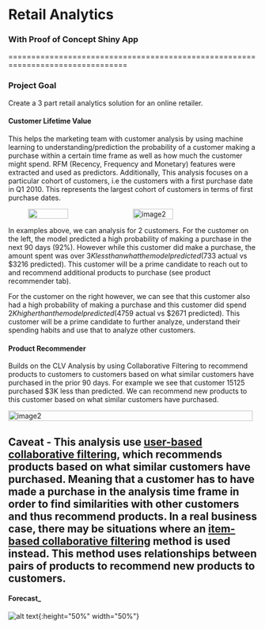 # __Retail Analytics__

### __With Proof of Concept Shiny App__

================================================================================

### __Project Goal__
Create a 3 part retail analytics solution for an online retailer. 

#### __Customer Lifetime Value__ 
This helps the marketing team with customer analysis by using machine learning to 
understanding/prediction the probability of a customer making a purchase
within a certain time frame as well as how much the customer might spend. RFM 
(Recency, Frequency and Monetary) features were extracted and used as predictors.
Additionally, This analysis focuses on a particular cohort of customers, i.e the 
customers with a first purchase date in Q1 2010. This represents the largest 
cohort of customers in terms of first purchase dates. 


<div style="display:flex; justify-content:center;">
<img img src="/Users/BachataLu/Desktop/School/2023_projects/retail_analytics/png/customer_red.png" style="width:40%;margin-right:10px;">
<img img src="/Users/BachataLu/Desktop/School/2023_projects/retail_analytics/png/customer_green.png" alt="image2" style="width:40%;margin-right:10px;">
</div>



In examples above, we can analysis for 2 customers. For the customer on the left,
the model predicted a high probability of making a purchase in the next 90 days (92%). However 
while this customer did make a purchase, the amount spent was over $3K less than 
what the model predicted ($733 actual vs $3216 predicted). This customer will be
a prime candidate to reach out to and recommend additional products to purchase (see product recommender tab).


For the customer on the right however, we can see that this customer also had a 
high probability of making a purchase and this customer did spend $2K higher than
the model predicted ($4759 actual vs $2671 predicted). This customer will be a prime candidate
to further analyze, understand their spending habits and use that to analyze other customers. 

#### __Product Recommender__
Builds on the CLV Analysis by using Collaborative Filtering to recommend products to 
customers to customers based on what similar customers have purchased in the prior
90 days. For example we see that customer 15125 purchased $3K less than predicted. We can 
recommend new products to this customer based on what similar customers have purchased.

<div style="display:flex; justify-content:center;">
<img img src=/Users/BachataLu/Desktop/School/2023_projects/retail_analytics/png/pr_recommend.png alt="image2" style="width:100%;margin-right:10px;">
</div>

__Caveat -__ This analysis use [user-based collaborative filtering](https://www.geeksforgeeks.org/user-based-collaborative-filtering/), which recommends 
products based on what similar customers have purchased. Meaning that a customer has 
to have made a purchase in the analysis time frame in order to find similarities with
other customers and thus recommend products. In a real business case, there may be
situations where an [item-based collaborative filtering](https://www.geeksforgeeks.org/item-to-item-based-collaborative-filtering/) method is used instead. This method uses relationships between pairs of products to recommend new products to customers. 
---

#### __Forecast___

![alt text](/Users/BachataLu/Desktop/School/2023_projects/retail_analytics/png/pr_recommend.png){:height="50%" width="50%"}

